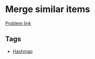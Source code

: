 # Merge similar items

[Problem link](https://leetcode.com/problems/merge-similar-items)

## Tags

* [Hashmap](/README.md#Hashmap)

